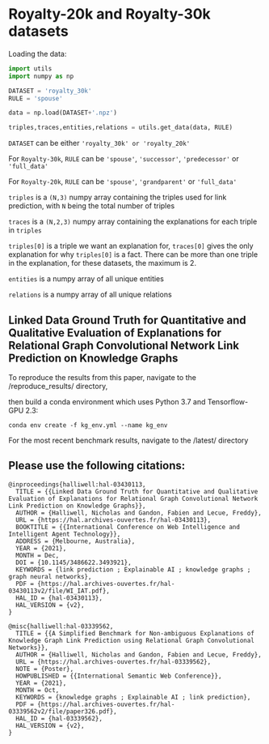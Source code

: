 # Royalty-20k and Royalty-30k datasets

Loading the data:

```python
import utils
import numpy as np

DATASET = 'royalty_30k'
RULE = 'spouse'

data = np.load(DATASET+'.npz')

triples,traces,entities,relations = utils.get_data(data, RULE)
```

`DATASET` can be either `'royalty_30k' or 'royalty_20k'`

For `Royalty-30k`, `RULE` can be `'spouse'`, `'successor'`, `'predecessor'` or `'full_data'`

For `Royalty-20k`, `RULE` can be `'spouse'`, `'grandparent'` or `'full_data'`

`triples` is a `(N,3)` numpy array containing the triples used for link prediction,  with `N` being the total number of triples  

`traces` is a `(N,2,3)` numpy array containing the explanations for each triple in `triples`

`triples[0]` is a triple we want an explanation for, `traces[0]` gives the 
only explanation for why `triples[0]` is a fact. There can be more than one triple in the explanation, for these datasets, the maximum is 2. 

`entities` is a numpy array of all unique entities  

`relations` is a numpy array of all unique relations     

## Linked Data Ground Truth for Quantitative and Qualitative Evaluation of Explanations for Relational Graph Convolutional Network Link Prediction on Knowledge Graphs

To reproduce the results from this paper, navigate to the /reproduce_results/ directory, 

then build a conda environment which uses Python 3.7 and Tensorflow-GPU 2.3:
```
conda env create -f kg_env.yml --name kg_env
```

For the most recent benchmark results, navigate to the /latest/ directory

## Please use the following citations: 
```
@inproceedings{halliwell:hal-03430113,
  TITLE = {{Linked Data Ground Truth for Quantitative and Qualitative Evaluation of Explanations for Relational Graph Convolutional Network Link Prediction on Knowledge Graphs}},
  AUTHOR = {Halliwell, Nicholas and Gandon, Fabien and Lecue, Freddy},
  URL = {https://hal.archives-ouvertes.fr/hal-03430113},
  BOOKTITLE = {{International Conference on Web Intelligence and Intelligent Agent Technology}},
  ADDRESS = {Melbourne, Australia},
  YEAR = {2021},
  MONTH = Dec,
  DOI = {10.1145/3486622.3493921},
  KEYWORDS = {link prediction ; Explainable AI ; knowledge graphs ; graph neural networks},
  PDF = {https://hal.archives-ouvertes.fr/hal-03430113v2/file/WI_IAT.pdf},
  HAL_ID = {hal-03430113},
  HAL_VERSION = {v2},
}

@misc{halliwell:hal-03339562,
  TITLE = {{A Simplified Benchmark for Non-ambiguous Explanations of Knowledge Graph Link Prediction using Relational Graph Convolutional Networks}},
  AUTHOR = {Halliwell, Nicholas and Gandon, Fabien and Lecue, Freddy},
  URL = {https://hal.archives-ouvertes.fr/hal-03339562},
  NOTE = {Poster},
  HOWPUBLISHED = {{International Semantic Web Conference}},
  YEAR = {2021},
  MONTH = Oct,
  KEYWORDS = {knowledge graphs ; Explainable AI ; link prediction},
  PDF = {https://hal.archives-ouvertes.fr/hal-03339562v2/file/paper326.pdf},
  HAL_ID = {hal-03339562},
  HAL_VERSION = {v2},
}
```